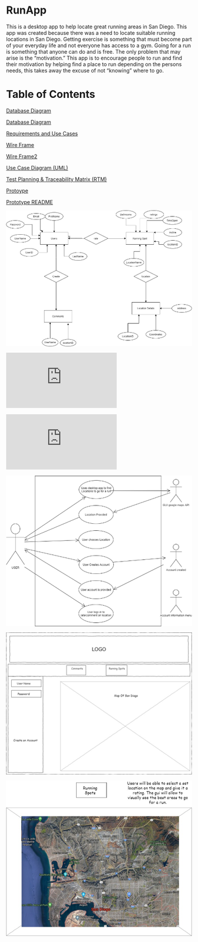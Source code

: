 # RunApp
This is a desktop app to help locate great running areas in San Diego.
This app was created because there was a need to locate suitable running locations in San Diego. Getting exercise is something that must become part of your everyday life and not everyone has access to a gym. Going for a run is something that anyone can do and is free. The only problem that may arise is the “motivation.” This app is to encourage people to run and find their motivation by helping find a place to run depending on the persons needs, this takes away the excuse of not “knowing” where to go.

# Table of Contents


[Database Diagram](https://github.com/topher-chris/RunApp/blob/master/Database%20Diagram.jpg)

[Database Diagram](https://github.com/topher-chris/RunApp/blob/master/User%20Stories.pdf)

[Requirements and Use Cases](https://github.com/topher-chris/RunApp/blob/master/RequirementsAndUseCases.pdf)

[Wire Frame](https://github.com/topher-chris/RunApp/blob/master/WireFrame%20Page-1.jpg)

[Wire Frame2](https://github.com/topher-chris/RunApp/blob/master/WireFram-Page-2.jpg)

[Use Case Diagram (UML)](https://github.com/topher-chris/RunApp/blob/master/Use-Case%20Diagram%20(UML).png)

[Test Planning & Traceability Matrix (RTM)](https://github.com/topher-chris/RunApp/blob/master/Test%20Planning%26RTM.pdf)

[Protoype](https://github.com/topher-chris/RunApp/blob/master/Prototype.html)

[Prototype README](https://github.com/topher-chris/RunApp/blob/master/Prototype%20README)




![alt text](https://github.com/topher-chris/RunApp/blob/master/Database%20Diagram.jpg)

![alt text](https://github.com/topher-chris/RunApp/blob/master/User%20Stories.pdf)

![alt text](https://github.com/topher-chris/RunApp/blob/master/RequirementsAndUseCases.pdf)

![alt text](https://github.com/topher-chris/RunApp/blob/master/Use-Case%20Diagram%20(UML).png)



![alt text](https://github.com/topher-chris/RunApp/blob/master/WireFrame%20Page-1.jpg)

![alt text](https://github.com/topher-chris/RunApp/blob/master/WireFram-Page-2.jpg)

